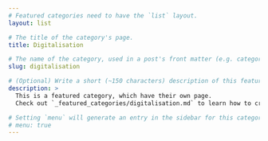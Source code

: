 ```yaml
---
# Featured categories need to have the `list` layout.
layout: list

# The title of the category's page.
title: Digitalisation

# The name of the category, used in a post's front matter (e.g. category: <slug>).
slug: digitalisation

# (Optional) Write a short (~150 characters) description of this featured category.
description: >
  This is a featured category, which have their own page.
  Check out `_featured_categories/digitalisation.md` to learn how to create your own.

# Setting `menu` will generate an entry in the sidebar for this category.
# menu: true
---
```

